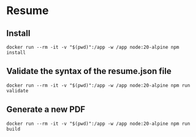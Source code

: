 # Resume

## Install

```
docker run --rm -it -v "$(pwd)":/app -w /app node:20-alpine npm install
```

## Validate the syntax of the resume.json file

```
docker run --rm -it -v "$(pwd)":/app -w /app node:20-alpine npm run validate
```

## Generate a new PDF

```
docker run --rm -it -v "$(pwd)":/app -w /app node:20-alpine npm run build
```
